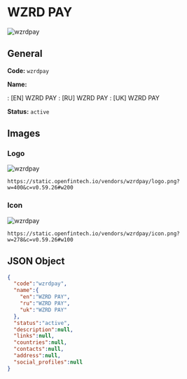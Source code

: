 
# WZRD PAY 
![wzrdpay](https://static.openfintech.io/vendors/wzrdpay/logo.png?w=400&c=v0.59.26#w200)  

## General 
 
**Code:** `wzrdpay` 
 
**Name:** 
 
:	[EN] WZRD PAY 
:	[RU] WZRD PAY 
:	[UK] WZRD PAY 
 
**Status:** `active` 
 

## Images 

### Logo 
 
![wzrdpay](https://static.openfintech.io/vendors/wzrdpay/logo.png?w=400&c=v0.59.26#w200)  

```
https://static.openfintech.io/vendors/wzrdpay/logo.png?w=400&c=v0.59.26#w200
```  

### Icon 
 
![wzrdpay](https://static.openfintech.io/vendors/wzrdpay/icon.png?w=278&c=v0.59.26#w100)  

```
https://static.openfintech.io/vendors/wzrdpay/icon.png?w=278&c=v0.59.26#w100
```  

## JSON Object 

```json
{
  "code":"wzrdpay",
  "name":{
    "en":"WZRD PAY",
    "ru":"WZRD PAY",
    "uk":"WZRD PAY"
  },
  "status":"active",
  "description":null,
  "links":null,
  "countries":null,
  "contacts":null,
  "address":null,
  "social_profiles":null
}
```  
